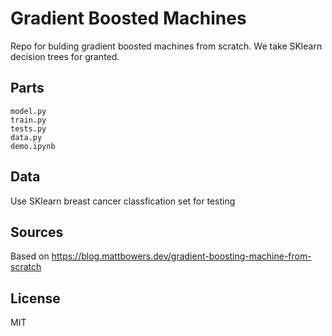 # Gradient Boosted Machines

Repo for bulding gradient boosted machines from scratch. We take
SKlearn decision trees for granted.

## Parts

```
model.py
train.py
tests.py
data.py
demo.ipynb
```

## Data

Use SKlearn breast cancer classfication set for testing

## Sources

Based on https://blog.mattbowers.dev/gradient-boosting-machine-from-scratch

## License

MIT